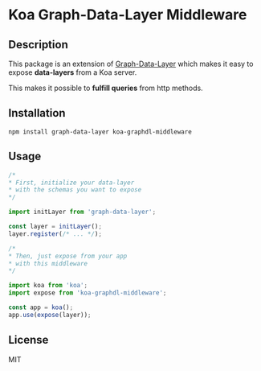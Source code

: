 Koa Graph-Data-Layer Middleware
===

Description
---
This package is an extension of [Graph-Data-Layer](https://github.com/lsunsi/graph-data-layer) which makes it easy to expose **data-layers** from a Koa server.

This makes it possible to **fulfill queries** from http methods.

Installation
---
```
npm install graph-data-layer koa-graphdl-middleware
```

Usage
---
```javascript
/*
* First, initialize your data-layer
* with the schemas you want to expose
*/

import initLayer from 'graph-data-layer';

const layer = initLayer();
layer.register(/* ... */);

/*
* Then, just expose from your app
* with this middleware
*/

import koa from 'koa';
import expose from 'koa-graphdl-middleware';

const app = koa();
app.use(expose(layer));

```

License
---
MIT
